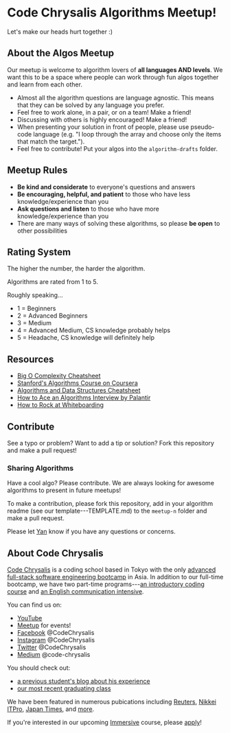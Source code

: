 # Code Chrysalis Algorithms Meetup!

Let's make our heads hurt together :)

## About the Algos Meetup

Our meetup is welcome to algorithm lovers of **all languages AND levels**. We want this to be a space where people can work through fun algos together and learn from each other.

* Almost all the algorithm questions are language agnostic. This means that they can be solved by any language you prefer.
* Feel free to work alone, in a pair, or on a team! Make a friend!
* Discussing with others is highly encouraged! Make a friend!
* When presenting your solution in front of people, please use pseudo-code language (e.g. "I loop through the array and choose only the items that match the target.").
* Feel free to contribute! Put your algos into the `algorithm-drafts` folder.

## Meetup Rules

* **Be kind and considerate** to everyone's questions and answers
* **Be encouraging, helpful, and patient** to those who have less knowledge/experience than you
* **Ask questions and listen** to those who have more knowledge/experience than you
* There are many ways of solving these algorithms, so please **be open** to other possibilities

## Rating System

The higher the number, the harder the algorithm.

Algorithms are rated from 1 to 5.

Roughly speaking...

* 1 = Beginners
* 2 = Advanced Beginners
* 3 = Medium
* 4 = Advanced Medium, CS knowledge probably helps
* 5 = Headache, CS knowledge will definitely help

## Resources

* [Big O Complexity Cheatsheet](http://bigocheatsheet.com/)
* [Stanford's Algorithms Course on Coursera](https://www.coursera.org/specializations/algorithms)
* [Algorithms and Data Structures Cheatsheet](http://algs4.cs.princeton.edu/cheatsheet/)
* [How to Ace an Algorithms Interview by Palantir](https://www.palantir.com/2011/09/how-to-ace-an-algorithms-interview/)
* [How to Rock at Whiteboarding](https://skillcrush.com/2016/03/29/rock-your-next-whiteboard-test/)

## Contribute

See a typo or problem? Want to add a tip or solution? Fork this repository and make a pull request!

### Sharing Algorithms

Have a cool algo? Please contribute. We are always looking for awesome algorithms to present in future meetups!

To make a contribution, please fork this repository, add in your algorithm readme (see our template---TEMPLATE.md) to the `meetup-n` folder and make a pull request.

Please let [Yan](mailto:yan@codechrysalis.io) know if you have any questions or concerns.

## About Code Chrysalis

[Code Chrysalis](https://www.codechrysalis.io) is a coding school based in Tokyo with the only [advanced full-stack software engineering bootcamp](https://www.codechrysalis.io/immersive) in Asia. In addition to our full-time bootcamp, we have two part-time programs---[an introductory coding course](https://www.codechrysalis.io/foundations) and [an English communication intensive](https://www.codechrysalis.io/english).

You can find us on:

* [YouTube](https://www.youtube.com/c/codechrysalis)
* [Meetup](https://www.meetup.com/codechrysalis) for events!
* [Facebook](https://www.facebook.com/codechrysalis) @CodeChrysalis
* [Instagram](https://www.instagram.com/codechrysalis) @CodeChrysalis
* [Twitter](https://www.twitter.com/codechrysalis) @CodeChrysalis
* [Medium](http://medium.com/code-chrysalis) @code-chrysalis

You should check out:

* [a previous student's blog about his experience](http://sqlmd.wordpress.com/)
* [our most recent graduating class](https://www.codechrysalis.io/cc4)

We have been featured in numerous pubications including [Reuters](https://www.reuters.com/article/us-japan-coding-bootcamp/silicon-valley-style-coding-boot-camp-seeks-to-reset-japan-inc-idUSKBN1JF32A), [Nikkei ITPro](http://itpro.nikkeibp.co.jp/atcl/column/14/346926/120401233/?n_cid=nbpitp_fbed&rt=nocnt), [Japan Times](https://www.japantimes.co.jp/news/2018/06/20/business/tech/silicon-valley-style-coding-boot-camp-seeks-reset-japan-inc/), and [more](https://www.codechrysalis.io/news).

If you're interested in our upcoming [Immersive](https://www.codechrysalis.io/immersive) course, please [apply](https://www.codechrysalis.io/apply)!
